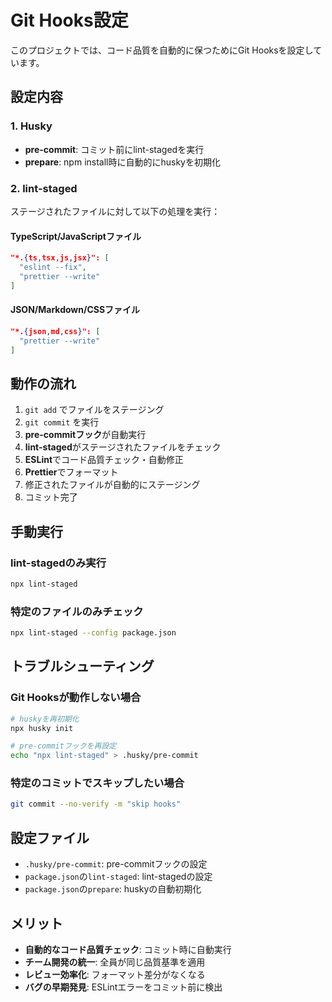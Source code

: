 # Git Hooks設定

このプロジェクトでは、コード品質を自動的に保つためにGit Hooksを設定しています。

## 設定内容

### 1. Husky

- **pre-commit**: コミット前にlint-stagedを実行
- **prepare**: npm install時に自動的にhuskyを初期化

### 2. lint-staged

ステージされたファイルに対して以下の処理を実行：

#### TypeScript/JavaScriptファイル

```json
"*.{ts,tsx,js,jsx}": [
  "eslint --fix",
  "prettier --write"
]
```

#### JSON/Markdown/CSSファイル

```json
"*.{json,md,css}": [
  "prettier --write"
]
```

## 動作の流れ

1. `git add` でファイルをステージング
2. `git commit` を実行
3. **pre-commitフック**が自動実行
4. **lint-staged**がステージされたファイルをチェック
5. **ESLint**でコード品質チェック・自動修正
6. **Prettier**でフォーマット
7. 修正されたファイルが自動的にステージング
8. コミット完了

## 手動実行

### lint-stagedのみ実行

```bash
npx lint-staged
```

### 特定のファイルのみチェック

```bash
npx lint-staged --config package.json
```

## トラブルシューティング

### Git Hooksが動作しない場合

```bash
# huskyを再初期化
npx husky init

# pre-commitフックを再設定
echo "npx lint-staged" > .husky/pre-commit
```

### 特定のコミットでスキップしたい場合

```bash
git commit --no-verify -m "skip hooks"
```

## 設定ファイル

- `.husky/pre-commit`: pre-commitフックの設定
- `package.json`の`lint-staged`: lint-stagedの設定
- `package.json`の`prepare`: huskyの自動初期化

## メリット

- **自動的なコード品質チェック**: コミット時に自動実行
- **チーム開発の統一**: 全員が同じ品質基準を適用
- **レビュー効率化**: フォーマット差分がなくなる
- **バグの早期発見**: ESLintエラーをコミット前に検出
